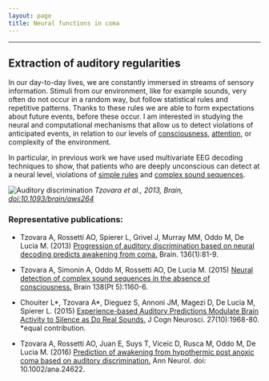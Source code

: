 ```yaml
---
layout: page
title: Neural functions in coma
---
```


---
## Extraction of auditory regularities

In our day-to-day lives, we are constantly immersed in streams of sensory information. Stimuli from our environment, like for example sounds, very often do not occur in a random way, but follow statistical rules and repetitive patterns. Thanks to these rules we are able to form expectations about future events, before these occur. I am interested in studying the neural and computational mechanisms that allow us to detect violations of anticipated events, in relation to our levels of [consciousness](https://academic.oup.com/brain/article/138/5/1160/406045/Neural-detection-of-complex-sound-sequences-in-the), [attention](http://www.mitpressjournals.org/doi/abs/10.1162/jocn_a_00835?journalCode=jocn), or complexity of the environment.

In particular, in previous work we have used multivariate EEG decoding techniques to show, that patients who are deeply unconscious can detect at a neural level, violations of [simple rules](https://academic.oup.com/brain/article/136/1/81/430538/Progression-of-auditory-discrimination-based-on) and [complex sound sequences](https://academic.oup.com/brain/article/138/5/1160/406045/Neural-detection-of-complex-sound-sequences-in-the).

![Auditory discrimination](https://raw.githubusercontent.com/aath0/aath0.github.io/master/assets/img/OutComePred.jpg)
*Tzovara et al., 2013, Brain, [doi:10.1093/brain/aws264](https://www.ncbi.nlm.nih.gov/pubmed/23148350)*

### Representative publications:

* Tzovara A, Rossetti AO, Spierer L, Grivel J, Murray MM, Oddo M, De Lucia M. (2013) [Progression of auditory discrimination based on neural decoding predicts awakening from coma.](https://academic.oup.com/brain/article-lookup/doi/10.1093/brain/aws264) Brain. 136(1):81-9.

* Tzovara A, Simonin A, Oddo M, Rossetti AO, De Lucia M. (2015) [Neural detection of complex sound sequences in the absence of consciousness.](https://academic.oup.com/brain/article/138/5/1160/406045/Neural-detection-of-complex-sound-sequences-in-the) Brain 138(Pt 5):1160-6.

* Chouiter L*, Tzovara A*, Dieguez S, Annoni JM, Magezi D, De Lucia M, Spierer L. (2015) [Experience-based Auditory Predictions Modulate Brain Activity to Silence as Do Real Sounds.](http://www.mitpressjournals.org/doi/abs/10.1162/jocn_a_00835) J Cogn Neurosci. 27(10):1968-80. *equal contribution.

* Tzovara A, Rossetti AO, Juan E, Suys T, Viceic D, Rusca M, Oddo M, De Lucia M. (2016) [Prediction of awakening from hypothermic post anoxic coma based on auditory discrimination.](http://onlinelibrary.wiley.com/doi/10.1002/ana.24622/full) Ann Neurol. doi: 10.1002/ana.24622.
